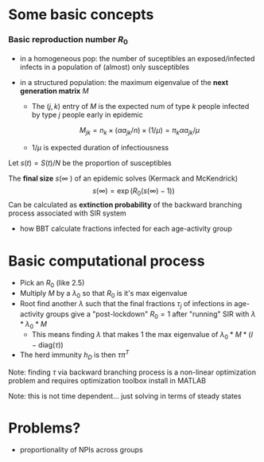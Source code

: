 # Some basic concepts



### Basic reproduction number $R_0$

- in a homogeneous pop: the number of suceptibles an exposed/infected infects in a population of (almost) only susceptibles

- in a structured population: the maximum eigenvalue of the **next generation matrix** $M$ 

  - The $(j,k)$ entry of $M$ is the expected num of type $k$ people infected by type $j$ people early in epidemic

  $$
  M_{jk} = n_{k} \times\left(\alpha a_{j k} / n\right) \times(1 / \mu)=\pi_{k} \alpha a_{j k} / \mu
  $$

  - $1/\mu$ is expected duration of infectiousness

Let  $s(t) = S(t)/N$ be the proportion of susceptibles

The **final size** $s(\infty$ ) of an epidemic solves (Kermack and McKendrick)
$$
s(\infty) = \exp(R_0(s(\infty)-1))
$$
Can be calculated as **extinction probability** of the backward branching process associated with SIR system

- how BBT calculate fractions infected for each age-activity group



# Basic computational process

- Pick an $R_0$ (like 2.5)
- Multiply $M$ by a $\lambda_0$ so that $R_0$ is it's max eigenvalue
- Root find another $\lambda$ such that the final fractions $\tau_j$ of infections in age-activity groups give a "post-lockdown" $R_0=1$ after "running" SIR with $\lambda*\lambda_0*M$
  - This means finding $\lambda$ that makes 1 the max eigenvalue of $\lambda_0*M*(I-\text{diag}(\tau))$
- The herd immunity $h_D$ is then $\tau \pi^T$

Note: finding $\tau$ via backward branching process is a non-linear optimization problem and requires optimization toolbox install in MATLAB

Note: this is not time dependent... just solving in terms of steady states

# Problems?

- proportionality of NPIs across groups

